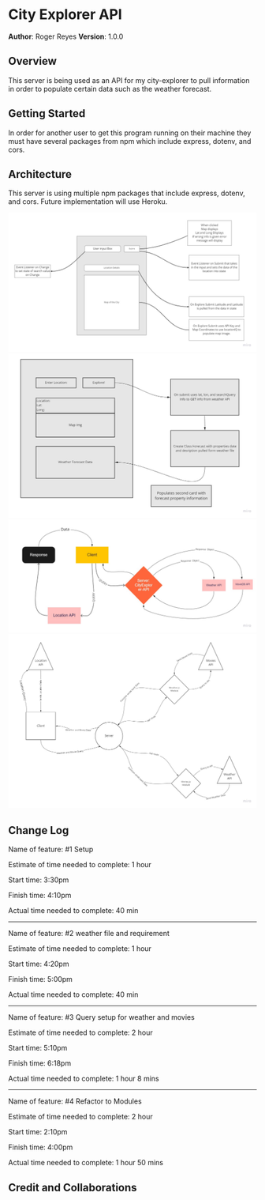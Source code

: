 # City Explorer API

**Author**: Roger Reyes
**Version**: 1.0.0 
<!-- increment the patch/fix version number if you make more commits past your first submission -->

## Overview

This server is being used as an API for my city-explorer to pull information in order to populate certain data such as the weather forecast.

## Getting Started

In order for another user to get this program running on their machine they must have several packages from npm which include express, dotenv, and cors.

## Architecture
This server is using multiple npm packages that include express, dotenv, and cors. Future implementation will use Heroku.

![City Explorer Whiteboard6](imgs/Lab06Whiteboard.jpg)
![City Explorer Whiteboard7](imgs/Lab07Whiteboard.jpg)
![City Explorer Whiteboard8](imgs/Lab08Whiteboard.jpg)
![City Explorer Whiteboard9](imgs/Lab09Whiteboard.jpg)



## Change Log

Name of feature: #1 Setup

Estimate of time needed to complete: 1 hour

Start time: 3:30pm

Finish time: 4:10pm

Actual time needed to complete: 40 min

---
Name of feature: #2 weather file and requirement

Estimate of time needed to complete: 1 hour

Start time: 4:20pm

Finish time: 5:00pm

Actual time needed to complete: 40 min

---

Name of feature: #3 Query setup for weather and movies

Estimate of time needed to complete: 2 hour

Start time: 5:10pm

Finish time: 6:18pm

Actual time needed to complete: 1 hour 8 mins

---

Name of feature: #4 Refactor to Modules

Estimate of time needed to complete: 2 hour

Start time: 2:10pm

Finish time: 4:00pm

Actual time needed to complete: 1 hour 50 mins


## Credit and Collaborations
<!-- Give credit (and a link) to other people or resources that helped you build this application. -->